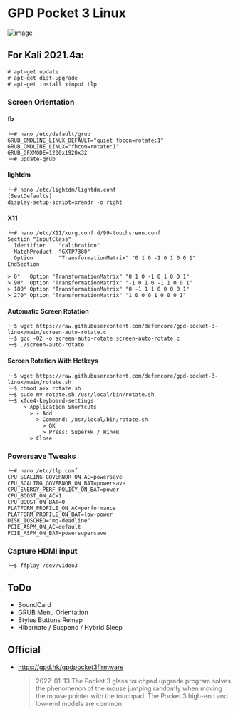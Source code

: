 # GPD Pocket 3 Linux
![image](https://user-images.githubusercontent.com/56395503/149221749-fcedf793-c2fb-4516-9c75-bf6161a899d9.png)

## For Kali 2021.4a:
```
# apt-get update
# apt-get dist-upgrade
# apt-get install xinput tlp
```
### Screen Orientation
#### fb
```
└─# nano /etc/default/grub
GRUB_CMDLINE_LINUX_DEFAULT="quiet fbcon=rotate:1"
GRUB_CMDLINE_LINUX="fbcon=rotate:1"
GRUB_GFXMODE=1200x1920x32
└─# update-grub
```
#### lightdm
```
└─# nano /etc/lightdm/lightdm.conf
[SeatDefaults]
display-setup-script=xrandr -o right
```

#### X11
```
└─# nano /etc/X11/xorg.conf.d/99-touchsreen.conf
Section "InputClass"
  Identifier    "calibration"
  MatchProduct  "GXTP7380"
  Option        "TransformationMatrix" "0 1 0 -1 0 1 0 0 1"
EndSection

> 0°   Option "TransformationMatrix" "0 1 0 -1 0 1 0 0 1"
> 90°  Option "TransformationMatrix" "-1 0 1 0 -1 1 0 0 1"
> 180° Option "TransformationMatrix" "0 -1 1 1 0 0 0 0 1"
> 270° Option "TransformationMatrix" "1 0 0 0 1 0 0 0 1"
```

#### Automatic Screen Rotation
```
└─$ wget https://raw.githubusercontent.com/defencore/gpd-pocket-3-linux/main/screen-auto-rotate.c
└─$ gcc -O2 -o screen-auto-rotate screen-auto-rotate.c
└─$ ./screen-auto-rotate
```
#### Screen Rotation With Hotkeys
```
└─$ wget https://raw.githubusercontent.com/defencore/gpd-pocket-3-linux/main/rotate.sh
└─$ chmod a+x rotate.sh
└─$ sudo mv rotate.sh /usr/local/bin/rotate.sh
└─$ xfce4-keyboard-settings
     > Application Shortcuts
       > + Add
         > Command: /usr/local/bin/rotate.sh
           > OK
           > Press: Super+R / Win+R
       > Close
```

### Powersave Tweaks
```
└─# nano /etc/tlp.conf
CPU_SCALING_GOVERNOR_ON_AC=powersave 
CPU_SCALING_GOVERNOR_ON_BAT=powersave
CPU_ENERGY_PERF_POLICY_ON_BAT=power
CPU_BOOST_ON_AC=1 
CPU_BOOST_ON_BAT=0
PLATFORM_PROFILE_ON_AC=performance 
PLATFORM_PROFILE_ON_BAT=low-power
DISK_IOSCHED="mq-deadline"
PCIE_ASPM_ON_AC=default 
PCIE_ASPM_ON_BAT=powersupersave
```

### Capture HDMI input
```
└─$ ffplay /dev/video3
```

## ToDo
* SoundCard
* GRUB Menu Orientation
* Stylus Buttons Remap
* Hibernate / Suspend / Hybrid Sleep


## Official
- https://gpd.hk/gpdpocket3firmware
  > 2022-01-13 The Pocket 3 glass touchpad upgrade program solves the phenomenon of the mouse jumping randomly when moving the mouse pointer with the touchpad. The Pocket 3 high-end and low-end models are common.
